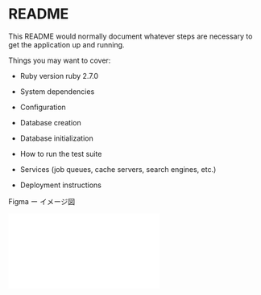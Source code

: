# README

This README would normally document whatever steps are necessary to get the
application up and running.

Things you may want to cover:

* Ruby version
ruby 2.7.0
* System dependencies

* Configuration

* Database creation

* Database initialization

* How to run the test suite

* Services (job queues, cache servers, search engines, etc.)

* Deployment instructions

Figma ー イメージ図


![One-Task.pdf](/uploads/be3cf5c0a7fddb7d2dee6b29cdfb97ab/One-Task.pdf)

